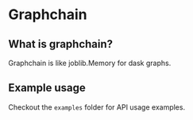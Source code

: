 # Graphchain

## What is graphchain?

Graphchain is like joblib.Memory for dask graphs.

## Example usage

Checkout the `examples` folder for API usage examples.
